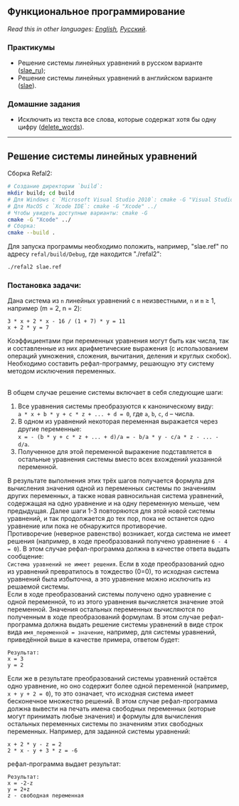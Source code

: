 ## Функциональное программирование

*Read this in other languages: [English](README.md), [Русский](README.ru.md).*

### Практикумы
- Решение системы линейных уравнений в русском варианте ([slae_ru](./slae_ru.ref));
- Решение системы линейных уравнений в английском варианте ([slae](./slae.ref)).

### Домашние задания
- Исключить из текста все слова, которые содержат хотя бы одну цифру ([delete_words](./delete_words.ref)).

---

## Решение системы линейных уравнений

Сборка Refal2:
```bash
# Создание директории `build`:
mkdir build; cd build
# Для Windows с `Microsoft Visual Studio 2010`: cmake -G "Visual Studio 10 2010" ../
# Для MacOS с `Xcode IDE`: cmake -G "Xcode" ../
# Чтобы увидеть доступные варианты: cmake -G
cmake -G "Xcode" ../
# Сборка:
cmake --build .
```

Для запуска программы необходимо положить, например, "slae.ref" по адресу `refal/build/Debug`, где находится "./refal2":
```bash
./refal2 slae.ref
```

### Постановка задачи:

Дана система из `n` линейных уравнений с `m` неизвестными, `n` и `m` ≥ 1, например (m = 2, n = 2):
```none
3 * x + 2 * x - 16 / (1 + 7) * y = 11
x + 2 * y = 7
```

Коэффициентами при переменных уравнения могут быть как числа, так и составленные из них арифметические выражения
(с использованием операций умножения, сложения, вычитания, деления и круглых скобок).<br>
Необходимо составить рефал-программу, решающую эту систему методом исключения переменных.<br><br>

В общем случае решение системы включает в себя следующие шаги:
1) Все уравнения системы преобразуются к каноническому виду:<br>`a * x + b * y + c * z + ... + d = 0`,
где `a`, `b`, `c`, `d` – числа.
2) В одном из уравнений некоторая переменная выражается через другие переменные:<br>
`x = - (b * y + c * z + ... + d)/a = - b/a * y - c/a * z - ... - d/a`.
3) Полученное для этой переменной выражение подставляется в остальные уравнения системы вместо всех вхождений указанной переменной.<br>

В результате выполнения этих трёх шагов получается формула для вычисления значения одной из переменных системы по значениям других переменных, 
а также новая равносильная система уравнений, содержащая на одно уравнение и на одну переменную меньше, чем предыдущая.
Далее шаги 1-3 повторяются для этой новой системы уравнений, и так продолжается до тех пор, пока не останется одно уравнение или
пока не обнаружится противоречие.<br>
Противоречие (неверное равенство) возникает, когда система не имеет решения (например, в ходе преобразований получено уравнение `6 - 4 = 0`).
В этом случае рефал-программа должна в качестве ответа выдать сообщение:<br>`Система уравнений не имеет решения`.
Если в ходе преобразований одно из уравнений превратилось в тождество (0=0), то исходная система уравнений была избыточна,
а это уравнение можно исключить из решаемой системы.<br>
Если в ходе преобразований системы получено одно уравнение с одной переменной, то из этого уравнения вычисляется значение этой переменной.
Значения остальных переменных вычисляются по полученным в ходе преобразований формулам. В этом случае рефал-программа должна выдать решение
системы уравнений в виде строк вида `имя_переменной = значение`, например, для системы уравнений, приведённой выше в качестве примера,
ответом будет:
```none
Результат:
x = 3
y = 2
```
Если же в результате преобразований системы уравнений остаётся одно уравнение, но оно содержит более одной переменной
(например, `x + y + 2 = 0`), то это означает, что исходная система имеет бесконечное множество решений. В этом случае рефал-программа должна
вывести на печать имена свободных переменных (которые могут принимать любые значения) и формулы для вычисления остальных переменных системы
по значениям этих свободных переменных. Например, для заданной системы уравнений:
```none
x + 2 * y - z = 2
2 * x - y + 3 * z = -6
```
рефал-программа выдает результат:
```none
Результат:
x = -2-z
y = 2+z
z - свободная переменная
```
